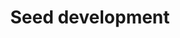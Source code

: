 ---
annotations:
- id: CL:0000610
  type: Cell Type Ontology
  value: obsolete plant cell
- id: PW:0000003
  parent: signaling pathway
  type: Pathway Ontology
  value: signaling pathway
- id: PW:0000004
  parent: regulatory pathway
  type: Pathway Ontology
  value: regulatory pathway
authors:
- Jaiswallab
- Khanspers
- MaintBot
- Pjaiswal
- Mkutmon
- Eweitz
description: This Arabidopsis seed development pathway network in GPML format was
  projected using the reference rice seed development network [[Pathway:WP2199]] and
  the Arabidopsis to rice gene homology data sets. The green colored nodes (genes)
  represent where the Inparanoid-based gene homology was positively predicted based
  on the cutoffs used. The tool used for making the projection was [http://jaiswallab.cgrb.oregonstate.edu/software/PGS
  Pathway GeneSWAPPER]. Method is described in the publication [http://www.thericejournal.com/content/6/1/14/
  Hanumappa et al. (2013)]. This method creates a new projection, but preserves the
  interactions between nodes.
last-edited: 2021-05-19
organisms:
- Arabidopsis thaliana
redirect_from:
- /index.php/Pathway:WP2279
- /instance/WP2279
- /instance/WP2279_rr117251
revision: r117251
schema-jsonld:
- '@context': https://schema.org/
  '@id': https://wikipathways.github.io/pathways/WP2279.html
  '@type': Dataset
  creator:
    '@type': Organization
    name: WikiPathways
  description: This Arabidopsis seed development pathway network in GPML format was
    projected using the reference rice seed development network [[Pathway:WP2199]]
    and the Arabidopsis to rice gene homology data sets. The green colored nodes (genes)
    represent where the Inparanoid-based gene homology was positively predicted based
    on the cutoffs used. The tool used for making the projection was [http://jaiswallab.cgrb.oregonstate.edu/software/PGS
    Pathway GeneSWAPPER]. Method is described in the publication [http://www.thericejournal.com/content/6/1/14/
    Hanumappa et al. (2013)]. This method creates a new projection, but preserves
    the interactions between nodes.
  keywords:
  - AAP6
  - ABI3
  - ABI5
  - ADG1
  - ADG2
  - ADK1
  - ADK2
  - ADL6
  - AG
  - AGD6
  - AGL14
  - AGL19
  - AGL44
  - AGL6
  - AGL8
  - AHA1
  - AHOX
  - ALDH10A8
  - ALDH11A3
  - ALDH7B4
  - AMY3
  - AP1
  - AP3
  - APG2
  - APL1
  - APL2
  - APL4/ AGPL4
  - APRL4
  - APS1
  - APT1
  - APUM11
  - ARD1
  - AREB3
  - ARF1
  - ASKTHETA
  - ASP1
  - AT1G03670
  - AT1G04770
  - AT1G06890
  - AT1G09640
  - AT1G11900
  - AT1G12760
  - AT1G12840
  - AT1G14710
  - AT1G20810
  - AT1G21440
  - AT1G22040
  - AT1G22410
  - AT1G27461
  - AT1G30230
  - AT1G32430
  - AT1G33260
  - AT1G47390
  - AT1G47640
  - AT1G48630
  - AT1G48860
  - AT1G55550
  - AT1G56560
  - AT1G56700
  - AT1G57720
  - AT1G60900
  - AT1G62660
  - AT1G63170
  - AT1G63220
  - AT1G67890
  - AT1G70820
  - AT1G74240
  - AT1G76660
  - AT1G77060
  - AT1G77670
  - AT1G78420
  - AT1G80570
  - AT2G05830
  - AT2G14710
  - AT2G17550
  - AT2G18110
  - AT2G21130
  - AT2G24420
  - AT2G25220
  - AT2G28440
  - AT2G30460
  - AT2G35840
  - AT2G35900
  - AT2G36950
  - AT2G39300
  - AT2G42130
  - AT2G45300
  - AT2G46140
  - AT2G46420
  - AT2G47060
  - AT3G01490
  - AT3G02930
  - AT3G05500
  - AT3G06620
  - AT3G12630
  - AT3G15670
  - AT3G16580
  - AT3G17850
  - AT3G20800
  - AT3G29010
  - AT3G29130
  - AT3G29320
  - AT3G44620
  - AT3G49190
  - AT3G49200
  - AT3G49210
  - AT3G54030
  - AT3G55060
  - AT3G55940
  - AT3G60320
  - AT3G61700
  - AT4G03460
  - AT4G03500
  - AT4G10390
  - AT4G17100
  - AT4G19200
  - AT4G19720
  - AT4G19750
  - AT4G19760
  - AT4G19800
  - AT4G19810
  - AT4G19820
  - AT4G22240
  - AT4G24060
  - AT4G24590
  - AT4G25160
  - AT4G31340
  - AT4G32000
  - AT4G32260
  - AT4G32600
  - AT4G33150
  - AT5G02230
  - AT5G05010
  - AT5G16730
  - AT5G25940
  - AT5G35460
  - AT5G36160
  - AT5G42740
  - AT5G44080
  - AT5G47480
  - AT5G47490
  - AT5G48250
  - AT5G49710
  - AT5G50100
  - AT5G52580
  - AT5G53050
  - AT5G53390
  - AT5G59010
  - AT5G59210
  - AT5G59750
  - AT5G61550
  - ATAF1
  - ATAMY1
  - ATAPRL6
  - ATARD2
  - ATBETAFRUCT4
  - ATBT1
  - ATDAD1
  - ATERF4
  - ATGSNOR1
  - ATHB12
  - ATHB7
  - ATIREG1
  - ATKDSA2
  - ATMTAN2
  - ATMYC-2
  - ATNAS2
  - ATOPT3
  - ATPU1
  - ATSPP1
  - ATVDAC2
  - ATXDH1
  - Amy2A
  - At-A/N-InvE
  - AtAGAL2
  - AtHsp90.2
  - AtHsp90.4
  - AtPHR1
  - AtcwINV4
  - AtkdsA1
  - BBTI4
  - BEI
  - BHLH038
  - BHLH039
  - BHLH100
  - BMY1
  - BMY2
  - BMY3
  - BMY7
  - BMY8
  - BMY9
  - BT1-2
  - BT3
  - 'BTB/POZ '
  - BZO2H1
  - BZO2H4
  - Bam 3
  - Bam 8
  - C AL
  - C3H1
  - 'CACTA, En/Spm '
  - CAL
  - CDF2
  - CDKA-2
  - CDKA1
  - CF1
  - CIB22
  - CIN4
  - CIN5
  - CIN7
  - CKX2
  - CKX4
  - CML23
  - COL9
  - CR4
  - CRINKLY4
  - CRL1
  - CRP
  - CRU1
  - CRU2
  - CSN5A
  - CSN5B
  - CTR1-like
  - CWINV2
  - CYCA1;1
  - CYCB1;2
  - CYCB1;3
  - CYCB1;5
  - CYCD4;1
  - CYCD4;2
  - CYP450
  - CYP716A1
  - CYP76C1
  - CYP76C2
  - CYP76C3
  - CYP76C4
  - CYP76C6
  - DAD2
  - DEP
  - DET3
  - DIP1
  - DMAS1
  - DOF ZF
  - DPE1
  - DPE2
  - DPK4
  - DREB1B
  - DUF151
  - DUF584
  - Disease resistance-like
  - E3-Ubi Ligase
  - EBP89
  - EDM1
  - EFE
  - EIL1
  - EIN3
  - ELF9
  - EM6
  - EMB2729
  - ENODL9
  - ERF15
  - EXPB2
  - EXPB4
  - FBA1
  - FBA2
  - FIB
  - FKF1
  - Flavin containing monooxygenase 3-like
  - Fructose-6-phosphate 1-phosphotransferase
  - GABA permease
  - GBSSII
  - GCPE
  - GDSL-like Lipase
  - GF14A
  - GF14F
  - GL3
  - GLN1;1
  - GLT1
  - GPA1
  - GPT2
  - GPT2-3
  - GRF7
  - GSR2
  - 'Ghd7 '
  - HCF173
  - HMG1
  - HSP40
  - HSP70
  - HSP81-3
  - IAA1
  - IAA31
  - IAA9
  - ICL
  - IDS1/ MT4A
  - ILR1
  - IMPA-2
  - ING1
  - IREG2
  - ISA1
  - ISA2
  - ISA3
  - Integrase
  - JA cmtr
  - Jasmonate-induced protein
  - KAB1
  - KRP3
  - Kinesin
  - LEC2
  - LOC_Os01g14110
  - LOC_Os01g62740
  - LOC_Os02g53890
  - LOC_Os03g07360
  - 'LOC_Os03g55130 '
  - LOC_Os03g56940
  - LOC_Os04g53350
  - LOC_Os08g04580
  - LTPL109
  - Luc7-like 2
  - MADS 1
  - MADS 13
  - MADS 22
  - MADS 5
  - MCM2
  - MLA10
  - MPK1
  - MPK2
  - MPK5
  - MT2b
  - MTACP1
  - MYB33
  - MYB65
  - NAC 10
  - NAC053
  - NAC2
  - NAC4
  - NAC5
  - NAS1
  - NAS2
  - NAS3
  - NAS4
  - NB-ARC domain protein
  - NFU4
  - NFXL1
  - OCP3
  - ORA59
  - Oryzain alpha Protease
  - Oryzain gamma Protease
  - OsIAA13
  - OsPRP1
  - PAKRP1
  - PAKRP1L
  - PAP85
  - PAT1
  - PBZ1
  - PCNA1
  - PCNA2
  - PGI1
  - PGL34
  - PHD Zn-finger
  - PHS2
  - PHT4;3
  - PI
  - PIP5K9
  - PKT3
  - PLC2
  - PMA2
  - PMI1
  - PP2A-1
  - PP2A-2
  - PP2A-3
  - PP2A-4
  - PP2A-B
  - PPDK
  - PPROL 14 E
  - PR1
  - PRB1
  - PROLM 24
  - PROLM26
  - PROLM28
  - PSAD-1
  - PSAK
  - PSB29
  - PSBC
  - PSBO1
  - PSBO2
  - PUM8
  - Pit
  - RAB18
  - RACK1A
  - RACK1C_AT
  - RAG-1
  - RALF24
  - RAR1
  - RB
  - RBCL
  - RCA
  - RIC1
  - ROC1
  - RPBF
  - RPK-TMK1 precursor
  - RPS20
  - RUBQ1
  - Rac
  - 'Retrotransposon '
  - 'SAL1 '
  - SAM cmtr
  - SBE2.2
  - SBEIIa
  - SCL8
  - SEN1
  - SEN2
  - SEP3
  - SGT1A
  - SMT1
  - SNAC1
  - SPK
  - SPS-Hv
  - SPS-So
  - SPS-Zm
  - SPS1F
  - SS2
  - SS3
  - SSA1
  - SSI1
  - SSII-2
  - SSII-3
  - SSIV
  - SSP5
  - STA1
  - SUS1
  - SUS3
  - SUS4
  - SUS6
  - SUT1
  - SUT2
  - SUT3
  - SUT4
  - SUT5
  - SUVR4
  - SVP
  - SWEET3
  - Sci2
  - Sub9
  - TAP46
  - TCH2
  - TEM1
  - TEM2
  - TRAB1
  - TUBB3
  - Terpene cyclases
  - TyrK
  - UBC1
  - UBC2
  - UBP23
  - UCH3
  - UGP
  - UGT74F1
  - UNE10
  - USP1
  - Ubi
  - VIP1
  - VIP1-like
  - WCRKC1
  - WRKY 55
  - WRKY11
  - WRKY17
  - WRKY40
  - Wx1
  - XDH2
  - YSL15
  - YSL2
  - ZF-like
  - ZIP10
  - ZOS1-15
  - anac075
  - anac103
  - 'b-1,3-Glucanase '
  - bHLH60
  - bZIP16
  - bZIP68
  - double-stranded beta-helix domain
  - eIFiso4G1
  - flavanone 3-hydroxylase
  - msrB-1
  - prx61
  - scpl40
  - sks17
  license: CC0
  name: Seed development
seo: CreativeWork
title: Seed development
wpid: WP2279
---
